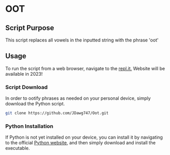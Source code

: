 # OOT
## Script Purpose
This script replaces all vowels in the inputted string with the phrase 'oot'

## Usage
To run the script from a web browser, navigate to the [repl.it.](https://replit.com/@Josh770856/Oot#oot.py) Website will be available in 2023!

### Script Download
In order to ootify phrases as needed on your personal device, simply download the Python script.

```bash
git clone https://github.com/JDawg747/Oot.git
```

### Python Installation 
If Python is not yet installed on your device, you can install it by navigating to the official [Python website](https://www.python.org/downloads/), and then simply download and install the executable. 
